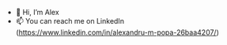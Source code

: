 - 👋 Hi, I’m Alex
- 📫 You can reach me on LinkedIn (https://www.linkedin.com/in/alexandru-m-popa-26baa4207/)

<!---
ealpopa/ealpopa is a ✨ special ✨ repository because its `README.md` (this file) appears on your GitHub profile.
You can click the Preview link to take a look at your changes.
--->
